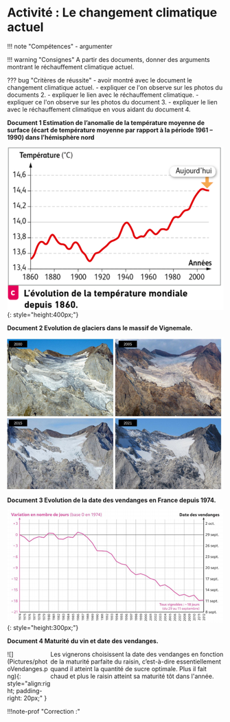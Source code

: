 # Activité : Le changement climatique actuel

!!! note "Compétences"
    - argumenter

!!! warning "Consignes"
    A partir des documents, donner des arguments montrant le réchauffement climatique actuel.

??? bug "Critères de réussite"
    - avoir montré avec le document le changement climatique actuel.
    - expliquer ce l'on observe sur les photos du documents 2. 
    - expliquer le lien avec le réchauffement climatique.
    - expliquer ce l'on observe sur les photos du document 3. 
    - expliquer le lien avec le réchauffement climatique en vous aidant du document 4.



**Document 1 Estimation de l’anomalie de la température moyenne de surface (écart de température moyenne par rapport à la période 1961 – 1990) dans l’hémisphère nord**  

![](Pictures/graphTempMoyenne1860-2010.png){: style="height:400px;"}


**Document 2 Evolution de glaciers dans le massif de Vignemale.**

![L'évolution du glacier d'Ossoue (massif de Vignemale) sur ces dernières années. © Pierre René](Pictures/evolGlacier.png)



**Document 3 Evolution de la date des vendanges en France depuis 1974.**

![](Pictures/graphDateVendanges.png){: style="height:300px;"}


**Document 4 Maturité du vin et date des vendanges.**

<div markdown style="display:flex; flex-direction:row; ">
<div markdown style="display:flex; flex-direction:column; width: 20%;">
![](Pictures/photoVendanges.png){: style="align:right; padding-right: 20px;" }
</div>
<div markdown style="display:flex; flex-direction:column; width: 80%;">
Les vignerons choisissent la date des vendanges en fonction de la maturité parfaite du raisin, c’est-à-dire essentiellement quand il atteint la quantité de sucre optimale. Plus il fait chaud et plus le raisin atteint sa maturité tôt dans l'année.

</div>

</div>

!!!note-prof "Correction :"




